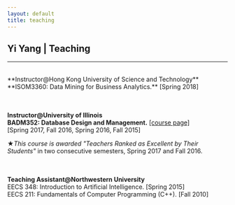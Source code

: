 ```yaml
---
layout: default
title: teaching
---
```


## Yi Yang | Teaching

* * * 
<br>
**Instructor@Hong Kong University of Science and Technology**       
**ISOM3360: Data Mining for Business Analytics.**
[Spring 2018]
<br><br><br>


**Instructor@University of Illinois**  
**BADM352: Database Design and Management.** [[course page]](badm352)    
[Spring 2017, Fall 2016, Spring 2016, Fall 2015]    

&#9733;*This course is awarded "Teachers Ranked as Excellent by Their Students"* in two consecutive semesters, Spring 2017 and Fall 2016.
<br><br><br>


**Teaching Assistant@Northwestern University**  
EECS 348: Introduction to Artificial Intelligence.  [Spring 2015]  
EECS 211: Fundamentals of Computer Programming (C++).  [Fall 2010]
